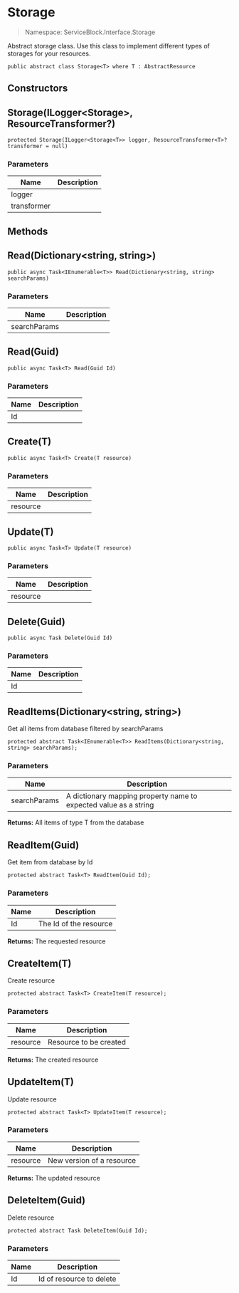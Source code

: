 Storage
======
> Namespace: ServiceBlock.Interface.Storage

Abstract storage class.
Use this class to implement different types of storages for your resources.

```
public abstract class Storage<T> where T : AbstractResource
```

## Constructors

Storage(ILogger<Storage<T>>, ResourceTransformer<T>?)
------


```
protected Storage(ILogger<Storage<T>> logger, ResourceTransformer<T>? transformer = null)
```

### Parameters
Name | Description
--- | ---
logger | 
transformer | 








## Methods

Read(Dictionary<string, string>)
------


```
public async Task<IEnumerable<T>> Read(Dictionary<string, string> searchParams)
```

### Parameters
Name | Description
--- | ---
searchParams | 




Read(Guid)
------


```
public async Task<T> Read(Guid Id)
```

### Parameters
Name | Description
--- | ---
Id | 




Create(T)
------


```
public async Task<T> Create(T resource)
```

### Parameters
Name | Description
--- | ---
resource | 




Update(T)
------


```
public async Task<T> Update(T resource)
```

### Parameters
Name | Description
--- | ---
resource | 




Delete(Guid)
------


```
public async Task Delete(Guid Id)
```

### Parameters
Name | Description
--- | ---
Id | 




ReadItems(Dictionary<string, string>)
------
Get all items from database filtered by searchParams

```
protected abstract Task<IEnumerable<T>> ReadItems(Dictionary<string, string> searchParams);
```

### Parameters
Name | Description
--- | ---
searchParams | A dictionary mapping property name to expected value as a string

**Returns:** All items of type T from the database


ReadItem(Guid)
------
Get item from database by Id

```
protected abstract Task<T> ReadItem(Guid Id);
```

### Parameters
Name | Description
--- | ---
Id | The Id of the resource

**Returns:** The requested resource


CreateItem(T)
------
Create resource

```
protected abstract Task<T> CreateItem(T resource);
```

### Parameters
Name | Description
--- | ---
resource | Resource to be created

**Returns:** The created resource


UpdateItem(T)
------
Update resource

```
protected abstract Task<T> UpdateItem(T resource);
```

### Parameters
Name | Description
--- | ---
resource | New version of a resource

**Returns:** The updated resource


DeleteItem(Guid)
------
Delete resource

```
protected abstract Task DeleteItem(Guid Id);
```

### Parameters
Name | Description
--- | ---
Id | Id of resource to delete





